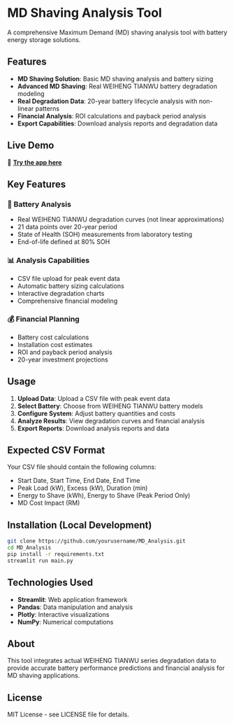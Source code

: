 # MD Shaving Analysis Tool

A comprehensive Maximum Demand (MD) shaving analysis tool with battery energy storage solutions.

## Features

- **MD Shaving Solution**: Basic MD shaving analysis and battery sizing
- **Advanced MD Shaving**: Real WEIHENG TIANWU battery degradation modeling
- **Real Degradation Data**: 20-year battery lifecycle analysis with non-linear patterns
- **Financial Analysis**: ROI calculations and payback period analysis
- **Export Capabilities**: Download analysis reports and degradation data

## Live Demo

🚀 **[Try the app here](https://md-analysis.streamlit.app)**

## Key Features

### 🔋 Battery Analysis
- Real WEIHENG TIANWU degradation curves (not linear approximations)
- 21 data points over 20-year period
- State of Health (SOH) measurements from laboratory testing
- End-of-life defined at 80% SOH

### 📊 Analysis Capabilities
- CSV file upload for peak event data
- Automatic battery sizing calculations
- Interactive degradation charts
- Comprehensive financial modeling

### 💰 Financial Planning
- Battery cost calculations
- Installation cost estimates
- ROI and payback period analysis
- 20-year investment projections

## Usage

1. **Upload Data**: Upload a CSV file with peak event data
2. **Select Battery**: Choose from WEIHENG TIANWU battery models
3. **Configure System**: Adjust battery quantities and costs
4. **Analyze Results**: View degradation curves and financial analysis
5. **Export Reports**: Download analysis reports and data

## Expected CSV Format

Your CSV file should contain the following columns:
- Start Date, Start Time, End Date, End Time
- Peak Load (kW), Excess (kW), Duration (min)
- Energy to Shave (kWh), Energy to Shave (Peak Period Only)
- MD Cost Impact (RM)

## Installation (Local Development)

```bash
git clone https://github.com/yourusername/MD_Analysis.git
cd MD_Analysis
pip install -r requirements.txt
streamlit run main.py
```

## Technologies Used

- **Streamlit**: Web application framework
- **Pandas**: Data manipulation and analysis
- **Plotly**: Interactive visualizations
- **NumPy**: Numerical computations

## About

This tool integrates actual WEIHENG TIANWU series degradation data to provide accurate battery performance predictions and financial analysis for MD shaving applications.

## License

MIT License - see LICENSE file for details.

